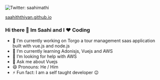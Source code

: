 
![Twitter: saahimathi](https://img.shields.io/twitter/follow/saahimathi?style=social)

[saahiththiyan.github.io](https://saahiththiyan.github.io/)

### Hi there 👋 Im Saahi and I ❤️ Coding


- 🔭 I’m currently working on Torgo a tour management saas application built with vue.js and node.js
- 🌱 I’m currently learning Adonisjs, Vuejs and AWS
- 🤔 I’m looking for help with AWS
- 💬 Ask me about Vuejs
- 😄 Pronouns: He / Him
- ⚡ Fun fact: I am a self taught developer 😉
